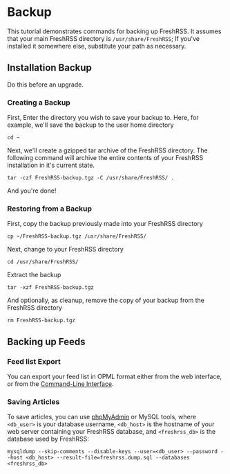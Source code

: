 # Backup

This tutorial demonstrates commands for backing up FreshRSS. It assumes that your main FreshRSS directory is `/usr/share/FreshRSS`; If you've installed it somewhere else, substitute your path as necessary.

## Installation Backup

Do this before an upgrade.

### Creating a Backup

First, Enter the directory you wish to save your backup to. Here, for example, we'll save the backup to the user home directory
```
cd ~
```

Next, we'll create a gzipped tar archive of the FreshRSS directory. The following command will archive the entire contents of your FreshRSS installation in it's current state.
```
tar -czf FreshRSS-backup.tgz -C /usr/share/FreshRSS/ .
```

And you're done!

### Restoring from a Backup

First, copy the backup previously made into your FreshRSS directory
```
cp ~/FreshRSS-backup.tgz /usr/share/FreshRSS/
```

Next, change to your FreshRSS directory
```
cd /usr/share/FreshRSS/
```

Extract the backup
```
tar -xzf FreshRSS-backup.tgz
```

And optionally, as cleanup, remove the copy of your backup from the FreshRSS directory
```
rm FreshRSS-backup.tgz
```

## Backing up Feeds

### Feed list Export
You can export your feed list in OPML format either from the web interface, or from the [Command-Line Interface](https://github.com/FreshRSS/FreshRSS/blob/master/cli/README.md).

### Saving Articles

To save articles, you can use [phpMyAdmin](https://www.phpmyadmin.net/) or MySQL tools, where `<db_user>` is your database username, `<db_host>` is the hostname of your web server containing your FreshRSS database, and `<freshrss_db>` is the database used by FreshRSS:
```
mysqldump --skip-comments --disable-keys --user=<db_user> --password --host <db_host> --result-file=freshrss.dump.sql --databases <freshrss_db>
```
